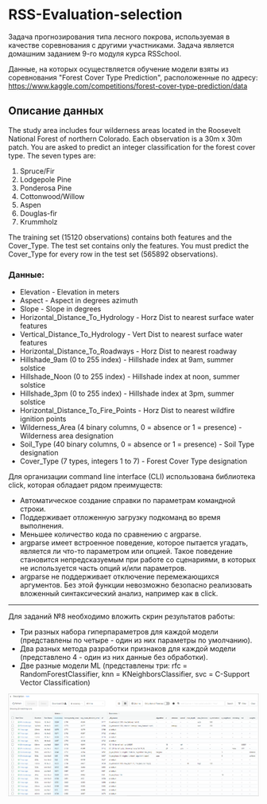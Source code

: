# RSS-Evaluation-selection

Задача прогнозирования типа лесного покрова, используемая в качестве соревнования с другими участниками.
Задача является домашним заданием 9-го модуля курса RSSchool.

Данные, на которых осуществляется обучение модели взяты из соревнования "Forest Cover Type Prediction", расположенные по адресу: https://www.kaggle.com/competitions/forest-cover-type-prediction/data

## Описание данных
The study area includes four wilderness areas located in the Roosevelt National Forest of northern Colorado. Each observation is a 30m x 30m patch. You are asked to predict an integer classification for the forest cover type. The seven types are:

1. Spruce/Fir
2. Lodgepole Pine
3. Ponderosa Pine
4. Cottonwood/Willow
5. Aspen
6. Douglas-fir
7. Krummholz

The training set (15120 observations) contains both features and the Cover_Type. The test set contains only the features. You must predict the Cover_Type for every row in the test set (565892 observations).

### Данные:
* Elevation - Elevation in meters
* Aspect - Aspect in degrees azimuth
* Slope - Slope in degrees
* Horizontal_Distance_To_Hydrology - Horz Dist to nearest surface water features
* Vertical_Distance_To_Hydrology - Vert Dist to nearest surface water features
* Horizontal_Distance_To_Roadways - Horz Dist to nearest roadway
* Hillshade_9am (0 to 255 index) - Hillshade index at 9am, summer solstice
* Hillshade_Noon (0 to 255 index) - Hillshade index at noon, summer solstice
* Hillshade_3pm (0 to 255 index) - Hillshade index at 3pm, summer solstice
* Horizontal_Distance_To_Fire_Points - Horz Dist to nearest wildfire ignition points
* Wilderness_Area (4 binary columns, 0 = absence or 1 = presence) - Wilderness area designation
* Soil_Type (40 binary columns, 0 = absence or 1 = presence) - Soil Type designation
* Cover_Type (7 types, integers 1 to 7) - Forest Cover Type designation

Для организации command line interface (CLI) использована библиотека click, которая обладает рядом преимуществ:
* Автоматическое создание справки по параметрам командной строки.
* Поддерживает отложенную загрузку подкоманд во время выполнения.
* Меньшее количество кода по сравнению с argparse.
* argparse имеет встроенное поведение, которое пытается угадать, является ли что-то параметром или опцией. Такое поведение становится непредсказуемым при работе со сценариями, в которых не используется часть опций и/или параметров.
* argparse не поддерживает отключение перемежающихся аргументов. Без этой функции невозможно безопасно реализовать вложенный синтаксический анализ, например как в click.

***
Для заданий №8 необходимо вложить скрин результатов работы:
* Три разных набора гиперпараметров для каждой модели (представлены по четыре - один из них параметры по умолчанию).
* Два разных метода разработки признаков для каждой модели (представлено 4 - один из них данные без обработки).
* Две разные модели ML (представлены три: rfc = RandomForestClassifier, knn = KNeighborsClassifier, svc = C-Support Vector Classification)

![MLFlow](https://github.com/DIVIGL1/RSS-Evaluation-selection/blob/main/Experiments.PNG?raw=true)

